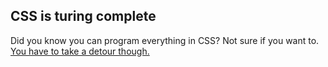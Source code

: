 ## CSS is turing complete

Did you know you can program everything in CSS? Not sure if you want to. [You have to take a detour though.](http://stackoverflow.com/questions/2497146/is-css-turing-complete)